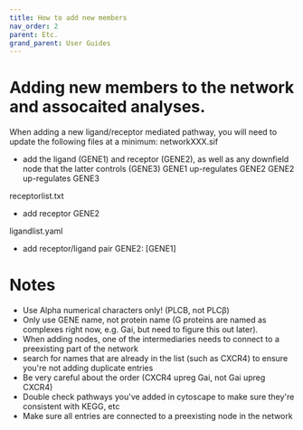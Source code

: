 ```yaml
---
title: How to add new members     
nav_order: 2
parent: Etc.
grand_parent: User Guides
---
```


# Adding new members to the network and assocaited analyses. 
When adding a new ligand/receptor mediated pathway, you will need to update the following files at a minimum:
networkXXX.sif 
- add the ligand (GENE1) and receptor (GENE2), as well as any downfield node that the latter controls (GENE3)
GENE1 up-regulates GENE2
GENE2 up-regulates GENE3

receptorlist.txt 
- add receptor GENE2

ligandlist.yaml 
- add receptor/ligand pair
GENE2: [GENE1]


# Notes
- Use Alpha numerical characters only! (PLCB, not PLCβ)
- Only use GENE name, not protein name (G proteins are named as complexes right now, e.g. Gai, but need to figure this out later). 
- When adding nodes, one of the intermediaries needs to connect to a preexisting part of the network 
- search for names that are already in the list (such as CXCR4) to ensure you're not adding duplicate entries
- Be very careful about the order (CXCR4 upreg Gai, not Gai upreg CXCR4)
- Double check pathways you've added in cytoscape to make sure they're consistent with KEGG, etc
- Make sure all entries are connected to a preexisting node in the network


